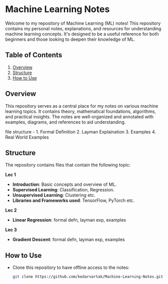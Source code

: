 # Machine Learning Notes

Welcome to my repository of Machine Learning (ML) notes! This repository contains my personal notes, explanations, and resources for understanding machine learning concepts. It's designed to be a useful reference for both beginners and those looking to deepen their knowledge of ML.

## Table of Contents
1. [Overview](#overview)
2. [Structure](#structure)
3. [How to Use](#how-to-use)

## Overview
This repository serves as a central place for my notes on various machine learning topics. It contains theory, mathematical foundations, algorithms, and practical insights. The notes are well-organized and annotated with examples, diagrams, and references to aid understanding.

file structure - 1. Formal Definition
2. Layman Explaination
3. Examples
4. Real World Examples

## Structure
The repository contains files that contain the following topic:

**Lec 1**
- **Introduction**: Basic concepts and overview of ML.
- **Supervised Learning**: Classification, Regression.
- **Unsupervised Learning**: Clustering etc.
- **Libraries and Frameworks used**: TensorFlow, PyTorch etc.

**Lec 2**
- **Linear Regression**: formal defn, layman exp, examples

**Lec 3**
- **Gradient Descent**: formal defn, layman exp, examples
  
## How to Use
- Clone this repository to have offline access to the notes:
  ```bash
  git clone https://github.com/kedarvartak/Machine-Learning-Notes.git
